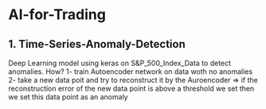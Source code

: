 #  AI-for-Trading
## 1. Time-Series-Anomaly-Detection
Deep Learning model using keras on S&amp;P_500_Index_Data to detect anomalies.
How? 
   1- train Autoencoder network on data woth no anomalies
   2- take a new data poit and try to reconstruct it by the Auroencoder => if the reconstruction error of the new data point is above a threshold we set
                                                                              then we set this data point as an anomaly
